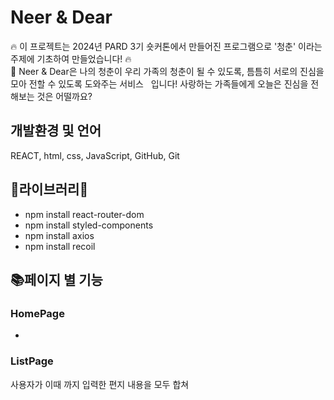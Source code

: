 # Neer & Dear

🔥 이 프로젝트는 2024년 PARD 3기 숏커톤에서 만들어진 프로그램으로 '청춘' 이라는 주제에 기초하여 만들었습니다! 🔥<br/>
💌 Neer & Dear은 나의 청춘이 우리 가족의 청춘이 될 수 있도록, 틈틈히 서로의 진심을 모아 전할 수 있도록 도와주는 서비스   입니다! 사랑하는 가족들에게 오늘은 진심을 전해보는 것은 어떨까요?

## 개발환경 및 언어
REACT, html, css, JavaScript, GitHub, Git 

## 💚라이브러리💚
- npm install react-router-dom
- npm install styled-components
- npm install axios
- npm install recoil

## 📚페이지 별 기능
### HomePage
-


### ListPage
사용자가 이때 까지 입력한 편지 내용을 모두 합쳐
